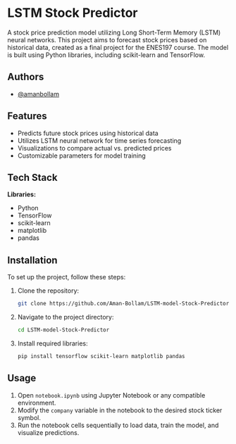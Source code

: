 # LSTM Stock Predictor

A stock price prediction model utilizing Long Short-Term Memory (LSTM) neural networks. This project aims to forecast stock prices based on historical data, created as a final project for the ENES197 course. The model is built using Python libraries, including scikit-learn and TensorFlow.

## Authors

- [@amanbollam](https://github.com/Aman-Bollam)

## Features

- Predicts future stock prices using historical data
- Utilizes LSTM neural network for time series forecasting
- Visualizations to compare actual vs. predicted prices
- Customizable parameters for model training

## Tech Stack

**Libraries:** 
- Python
- TensorFlow
- scikit-learn
- matplotlib
- pandas

## Installation

To set up the project, follow these steps:

1. Clone the repository:
   ```bash
   git clone https://github.com/Aman-Bollam/LSTM-model-Stock-Predictor.git
   ```
2. Navigate to the project directory:
   ```bash
   cd LSTM-model-Stock-Predictor
   ```
3. Install required libraries:
   ```bash
   pip install tensorflow scikit-learn matplotlib pandas
   ```

## Usage

1. Open `notebook.ipynb` using Jupyter Notebook or any compatible environment.
2. Modify the `company` variable in the notebook to the desired stock ticker symbol.
3. Run the notebook cells sequentially to load data, train the model, and visualize predictions.
